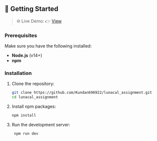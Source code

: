 ## 🚀 Getting Started

> 🌐 Live Demo: 👉 [View](https://lunacalassignment22.netlify.app/)

### Prerequisites

Make sure you have the following installed:
- **Node.js** (v14+)
- **npm**

### Installation

1. Clone the repository:
   ```bash
   git clone https://github.com/Kundan696922/lunacal_assignment.git
   cd lunacal_assignment
   
2. Install npm packages:
   ```bash
   npm install

3. Run the development server:
   ```bash
    npm run dev
